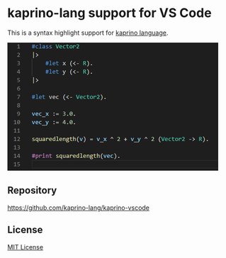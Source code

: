 # kaprino-lang support for VS Code

This is a syntax highlight support for [kaprino language](https://github.com/kaprino-lang/kaprino).

![Kaprino extension image](./images/kaprino-ext.png)

## Repository

https://github.com/kaprino-lang/kaprino-vscode

## License

[MIT License](https://github.com/kaprino-lang/kaprino-vscode/blob/master/LICENSE)
